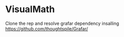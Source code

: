 # VisualMath

Clone the rep and resolve grafar dependency insalling https://github.com/thoughtspile/Grafar/
